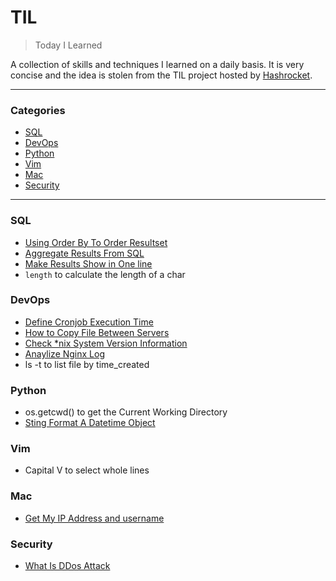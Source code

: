 # TIL

> Today I Learned

A collection of skills and techniques I learned on a daily basis. It is very concise and the idea is stolen from the TIL project hosted by [Hashrocket](http://hashrocket.com/).

---

### Categories
* [SQL](#sql)
* [DevOps](#devops)
* [Python](#python)
* [Vim](#vim)
* [Mac](#mac)
* [Security](#security)


---

### SQL

- [Using Order By To Order Resultset](sql/using-order-by-to-order-result-set.md)
- [Aggregate Results From SQL](sql/aggregate-results-from-sql.md)
- [Make Results Show in One line](sql/make-results-show-in-one-line.md)
- `length` to calculate the length of a char


### DevOps

- [Define Cronjob Execution Time](devops/define-cronjob-execution-time.md)
- [How to Copy File Between Servers](devops/how-to-copy-file-between-servers.md)
- [Check *nix System Version Information](devops/check-nix-system-version-information.md)
- [Anaylize Nginx Log](devops/analyze-nginx-log.md)
- ls -t to list file by time_created

### Python

- os.getcwd() to get the Current Working Directory
- [Sting Format A Datetime Object](python/string-format-a-datetime-object.md)

### Vim

- Capital V to select whole lines

### Mac

- [Get My IP Address and username](mac/get-my-ip-address.md)

### Security

- [What Is DDos Attack](security/what-is-ddos-attack.md)